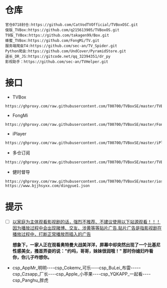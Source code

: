 # 仓库
```
官仓0718封仓:https://github.com/CatVodTVOfficial/TVBoxOSC.git
俊版_TVBox:https://github.com/q215613905/TVBoxOS.git
T9版_TVBox:https://github.com/takagen99/Box.git
蜂蜜_TVBox:https://github.com/FongMi/TV.git
服务端爬虫T4:https://github.com/sec-an/TV_Spider.git
Python爬虫:https://github.com/UndCover/PyramidStore.git
道长_DR_JS:https://gitcode.net/qq_32394351/dr_py
影视助手：https://github.com/sec-an/TVHelper.git
```
# 接口
- TVBox
```
https://ghproxy.com/raw.githubusercontent.com/T00700/TVBoxSE/master/TVBox.json
```
- FongMi
```
https://ghproxy.com/raw.githubusercontent.com/T00700/TVBoxSE/master/FongMi.json
```
- iPlayer
```
https://ghproxy.com/raw.githubusercontent.com/T00700/TVBoxSE/master/iPlayer.json
```
- 多仓订阅
```
https://ghproxy.com/raw.githubusercontent.com/T00700/TVBoxSE/master/TVBoxMore.json
```
- 健时督导
```
https://ghproxy.com/raw.githubusercontent.com/T00700/TVBoxSE/master/ios.json
https://www.bjjhsyxx.com/dingyue1.json
```
# 提示
- [ ] [以家庭为主体观看影视剧的话，强烈不推荐、不建议使用以下站源观看！！！因为播放过程中会出现赌博、交友、涉黄等等贴片广告.贴片广告是指影视剧在播放过程中，打断正常播放而插入的广告](https://ghproxy.com/raw.githubusercontent.com/T00700/TVBoxSE/master/TVBox.json)

    **想象下，一家人正在观看奥特曼大战美洋洋，屏幕中却突然出现了一个比基尼性感美女，搔首弄姿的说："约吗，哥哥，妹妹很润哦！" 那时你媳妇咋看你，你儿子咋想你。**

- csp_AppMr_明明----csp_Cokemv_可乐----csp_BuLei_布雷-----csp_Czsapp_厂长----csp_Apple_小苹果----csp_YQKAPP_一起看----csp_Panghu_胖虎
